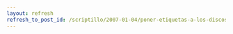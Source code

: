 ```yaml
---
layout: refresh
refresh_to_post_id: /scriptillo/2007-01-04/poner-etiquetas-a-los-discos-en-gnu-linux
---
```

